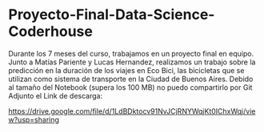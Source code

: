 # Proyecto-Final-Data-Science-Coderhouse
Durante los 7 meses del curso, trabajamos en un proyecto final en equipo. 
Junto a Matías Pariente y Lucas Hernandez, realizamos un trabajo sobre la predicción en la duración de los viajes en Eco Bici, las bicicletas que se utilizan como sistema de transporte en la Ciudad de Buenos Aires.
Debido al tamaño del Notebook (supera los 100 MB) no puedo compartirlo por Git
Adjunto el Link de descarga:

https://drive.google.com/file/d/1LdBDktocv91NvJCjRNYWqjKt0IChxWqj/view?usp=sharing
